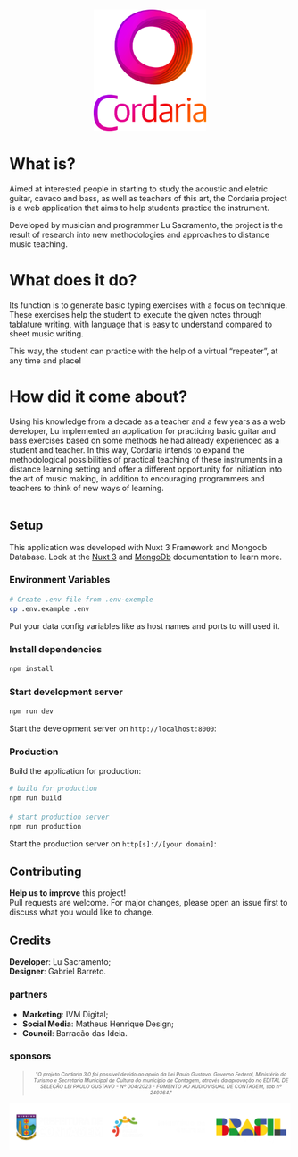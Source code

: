 <img src=""/>
<p style="text-align:center"><img src="./assets/imgs/logo-cordaria_escura_new.png" width=40%></p>

# What is?
Aimed at interested people in starting to study the acoustic and eletric guitar, cavaco and bass, as well as teachers of this art, the Cordaria project is a web application that aims to help students practice the instrument.

Developed by musician and programmer Lu Sacramento, the project is the result of research into new methodologies and approaches to distance music teaching.

# What does it do?
Its function is to generate basic typing exercises with a focus on technique. These exercises help the student to execute the given notes through tablature writing, with language that is easy to understand compared to sheet music writing.

This way, the student can practice with the help of a virtual “repeater”, at any time and place!

# How did it come about?
Using his knowledge from a decade as a teacher and a few years as a web developer, Lu implemented an application for practicing basic guitar and bass exercises based on some methods he had already experienced as a student and teacher. In this way, Cordaria intends to expand the methodological possibilities of practical teaching of these instruments in a distance learning setting and offer a different opportunity for initiation into the art of music making, in addition to encouraging programmers and teachers to think of new ways of learning.  
 <br />
## Setup
This application was developed with Nuxt 3 Framework and Mongodb Database. Look at the [Nuxt 3](https://nuxt.com/docs/getting-started/introduction) and [MongoDb](https://www.mongodb.com/docs/manual/introduction/) documentation to learn more.

### Environment Variables
```bash
# Create .env file from .env-exemple
cp .env.example .env
```
Put your data config variables like as host names and ports to will used it.

### Install dependencies
```bash
npm install
```

### Start development server
```bash
npm run dev
```
Start the development server on `http://localhost:8000`:
### Production
Build the application for production:
```bash
# build for production
npm run build

# start production server
npm run production
```
Start the production server on `http[s]://[your domain]`:

## Contributing
**Help us to improve** this project!  
Pull requests are welcome. For major changes, please open an issue first to discuss what you would like to change.

## Credits
**Developer**: Lu Sacramento;  
**Designer**: Gabriel Barreto.
### partners
* **Marketing**: IVM Digital;
* **Social Media**: Matheus Henrique Design;
* **Council**: Barracão das Ideia.

### sponsors
>*<p style="text-align:center; font-size:xx-small" >"O projeto Cordaria 3.0 foi possível devido ao apoio da Lei Paulo Gustavo, Governo Federal, Ministério do Turismo e Secretaria Municipal de Cultura do município de Contagem, através da aprovação no EDITAL DE SELEÇÃO LEI PAULO GUSTAVO - Nº 004/2023 - FOMENTO AO AUDIOVISUAL DE CONTAGEM, sob nº 249364."</p>*


<p style:="text-align:center;"></p>

![Alt text](/assets/imgs/sponsors/sponsor-logos-contrast.png?raw=true "sponsors logo")
